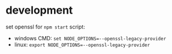 # development

set openssl for `npm start` script:

- windows CMD: `set NODE_OPTIONS=--openssl-legacy-provider`
- linux: `export NODE_OPTIONS=--openssl-legacy-provider`
